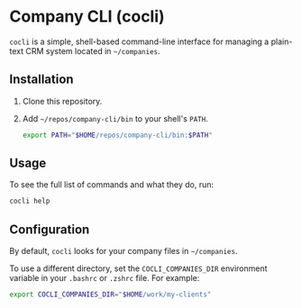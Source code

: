 # Company CLI (cocli)

`cocli` is a simple, shell-based command-line interface for managing a plain-text CRM system located in `~/companies`.

## Installation

1.  Clone this repository.
2.  Add `~/repos/company-cli/bin` to your shell's `PATH`.

    ```bash
    export PATH="$HOME/repos/company-cli/bin:$PATH"
    ```

## Usage

To see the full list of commands and what they do, run:

```bash
cocli help
```

## Configuration

By default, `cocli` looks for your company files in `~/companies`.

To use a different directory, set the `COCLI_COMPANIES_DIR` environment variable in your `.bashrc` or `.zshrc` file. For example:

```bash
export COCLI_COMPANIES_DIR="$HOME/work/my-clients"
```
